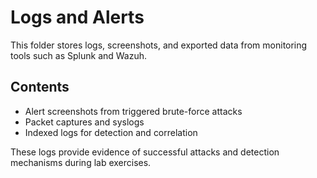 # Logs and Alerts

This folder stores logs, screenshots, and exported data from monitoring tools such as Splunk and Wazuh.

## Contents
- Alert screenshots from triggered brute-force attacks
- Packet captures and syslogs
- Indexed logs for detection and correlation

These logs provide evidence of successful attacks and detection mechanisms during lab exercises.
